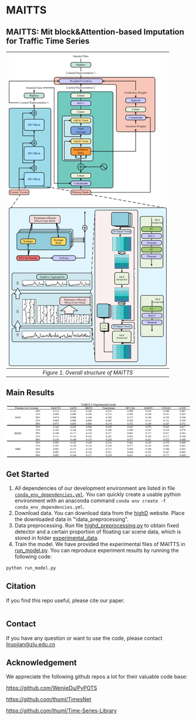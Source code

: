 # MAITTS 


## MAITTS: Mit block&Attention-based Imputation for Traffic Time Series
| ![Figure1](/figs/MAITTS_structure.png)  |
| :-------------------------------------: |
| *Figure 1. Overall structure of MAITTS* |


## Main Results
![experimental_result](/figs/experimental_result.png)


## Get Started

1. All dependencies of our development environment are listed in file [`conda_env_dependencies.yml`](conda_env_dependencies.yml). You can quickly create a usable python environment with an anaconda command `conda env create -f conda_env_dependencies.yml`.
2. Download data. You can download data from the [highD](https://levelxdata.com/highd-dataset/) website. Place the downloaded data in "\data_preprocessing".
3. Data preprocessing. Run file [highd_preprocessing.py](data_preprocessing\highd_preprocessing.py) to obtain fixed detector and a certain proportion of floating car scene data, which is stored in folder [experimental_data](data_preprocessing\experimental_data).
4. Train the model. We have provided the experimental files of MAITTS in [run_model.py](run_model.py). You can reproduce  experiment results by running the following  code:

```bash
python run_model.py
```


## Citation

If you find this repo useful, please cite our paper. 

```

```




## Contact

If you have any question or want to use the code, please contact liruojian@zju.edu.cn

## Acknowledgement

We appreciate the following github repos a lot for their valuable code base:

https://github.com/WenjieDu/PyPOTS

https://github.com/thuml/TimesNet

https://github.com/thuml/Time-Series-Library

